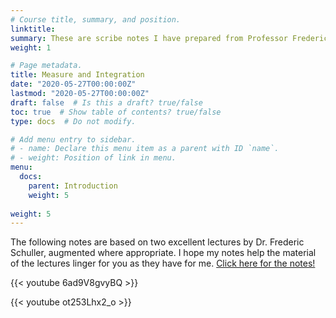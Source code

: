 ```yaml
---
# Course title, summary, and position.
linktitle: 
summary: These are scribe notes I have prepared from Professor Frederic Schuller's lectures on measure and integration.
weight: 1

# Page metadata.
title: Measure and Integration
date: "2020-05-27T00:00:00Z"
lastmod: "2020-05-27T00:00:00Z"
draft: false  # Is this a draft? true/false
toc: true  # Show table of contents? true/false
type: docs  # Do not modify.

# Add menu entry to sidebar.
# - name: Declare this menu item as a parent with ID `name`.
# - weight: Position of link in menu.
menu:
  docs:
    parent: Introduction
    weight: 5
    
weight: 5
---
```


The following notes are based on two excellent lectures by Dr. Frederic Schuller, augmented where appropriate.  I hope my notes help the material of the lectures linger for you as they have for me.  [Click here for the notes!](/notes/measure_integration/measure/general-measure-spaces/)


{{< youtube 6ad9V8gvyBQ >}}



{{< youtube ot253Lhx2_o >}}


